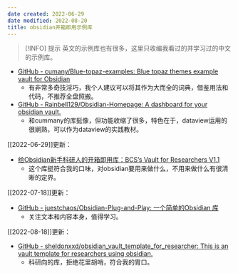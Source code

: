 ```yaml
---
date created: 2022-06-29
date modified: 2022-08-20
title: obsidian开箱即用示例库
---
```


> [!INFO] 提示 
> 英文的示例库也有很多，这里只收编我看过的并学习过的中文的示例库。

- [GitHub - cumany/Blue-topaz-examples: Blue topaz themes example vault for Obsidian](https://github.com/cumany/Blue-topaz-examples)
	- 有非常多奇技淫巧，我个人建议可以将其作为大而全的词典，借鉴用法和代码，不推荐全盘照搬。
- [GitHub - Rainbell129/Obsidian-Homepage: A dashboard for your obsidian vault.](https://github.com/Rainbell129/Obsidian-Homepage)
	- 和cummany的库挺像，但功能收缩了很多，特色在于，dataview运用的很娴熟，可以作为dataview的实践教材。

[[2022-06-29]]更新：

- [给Obsidian新手科研人的开箱即用库：BCS’s Vault for Researchers V1.1](https://forum-zh.obsidian.md/t/topic/8114)
	- 这个库挺符合我的口味，对obsidian要用来做什么，不用来做什么有很清晰的定界。

[[2022-07-18]]更新：

- [GitHub - juestchaos/Obsidian-Plug-and-Play: 一个简单的Obsidian 库](https://github.com/juestchaos/Obsidian-Plug-and-Play)
	- 关注文本和内容本身，值得学习。

[[2022-08-18]]更新：

- [GitHub - sheldonxxd/obsidian_vault_template_for_researcher: This is an vault template for researchers using obsidian.](https://github.com/sheldonxxd/obsidian_vault_template_for_researcher)
	- 科研向的库，拒绝花里胡哨，符合我的胃口。
